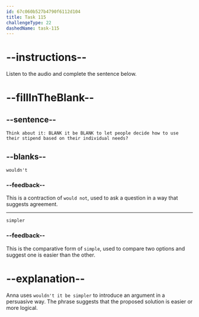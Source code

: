 ```yaml
---
id: 67c060b527b4790f6112d104
title: Task 115
challengeType: 22
dashedName: task-115
---
```


<!-- (Audio) Anna: Think about it: wouldn't it be simpler to let people decide how to use their stipend based on their individual needs? -->

# --instructions--

Listen to the audio and complete the sentence below.

# --fillInTheBlank--

## --sentence--

`Think about it: BLANK it be BLANK to let people decide how to use their stipend based on their individual needs?`

## --blanks--

`wouldn't`

### --feedback--

This is a contraction of `would not`, used to ask a question in a way that suggests agreement.

---

`simpler`

### --feedback--

This is the comparative form of `simple`, used to compare two options and suggest one is easier than the other.

# --explanation--

Anna uses `wouldn't it be simpler` to introduce an argument in a persuasive way. The phrase suggests that the proposed solution is easier or more logical.
